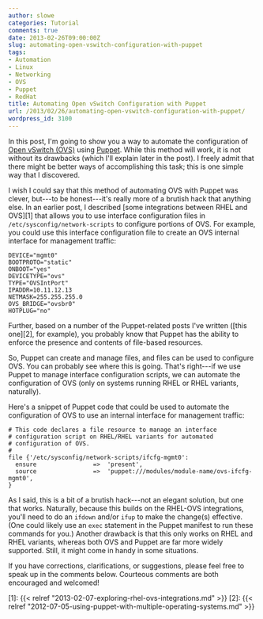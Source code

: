 ```yaml
---
author: slowe
categories: Tutorial
comments: true
date: 2013-02-26T09:00:00Z
slug: automating-open-vswitch-configuration-with-puppet
tags:
- Automation
- Linux
- Networking
- OVS
- Puppet
- RedHat
title: Automating Open vSwitch Configuration with Puppet
url: /2013/02/26/automating-open-vswitch-configuration-with-puppet/
wordpress_id: 3100
---
```


In this post, I'm going to show you a way to automate the configuration of [Open vSwitch (OVS)](http://openvswitch.org) using [Puppet](http://www.puppetlabs.com). While this method will work, it is not without its drawbacks (which I'll explain later in the post). I freely admit that there might be better ways of accomplishing this task; this is one simple way that I discovered.

I wish I could say that this method of automating OVS with Puppet was clever, but---to be honest---it's really more of a brutish hack that anything else. In an earlier post, I described [some integrations between RHEL and OVS][1] that allows you to use interface configuration files in `/etc/sysconfig/network-scripts` to configure portions of OVS. For example, you could use this interface configuration file to create an OVS internal interface for management traffic:

``` text
DEVICE="mgmt0"
BOOTPROTO="static"
ONBOOT="yes"
DEVICETYPE="ovs"
TYPE="OVSIntPort"
IPADDR=10.11.12.13
NETMASK=255.255.255.0
OVS_BRIDGE="ovsbr0"
HOTPLUG="no"
```

Further, based on a number of the Puppet-related posts I've written ([this one][2], for example), you probably know that Puppet has the ability to enforce the presence and contents of file-based resources.

So, Puppet can create and manage files, and files can be used to configure OVS. You can probably see where this is going. That's right---if we use Puppet to manage interface configuration scripts, we can automate the configuration of OVS (only on systems running RHEL or RHEL variants, naturally).

Here's a snippet of Puppet code that could be used to automate the configuration of OVS to use an internal interface for management traffic:

``` puppet
# This code declares a file resource to manage an interface
# configuration script on RHEL/RHEL variants for automated
# configuration of OVS.
#
file {'/etc/sysconfig/network-scripts/ifcfg-mgmt0':
  ensure                =>  'present',
  source                =>  'puppet:///modules/module-name/ovs-ifcfg-mgmt0',
}
```

As I said, this is a bit of a brutish hack---not an elegant solution, but one that works. Naturally, because this builds on the RHEL-OVS integrations, you'll need to do an `ifdown` and/or `ifup` to make the change(s) effective. (One could likely use an `exec` statement in the Puppet manifest to run these commands for you.) Another drawback is that this only works on RHEL and RHEL variants, whereas both OVS and Puppet are far more widely supported. Still, it might come in handy in some situations.

If you have corrections, clarifications, or suggestions, please feel free to speak up in the comments below. Courteous comments are both encouraged and welcomed!

[1]: {{< relref "2013-02-07-exploring-rhel-ovs-integrations.md" >}}
[2]: {{< relref "2012-07-05-using-puppet-with-multiple-operating-systems.md" >}}
